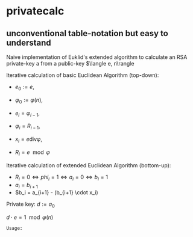 # privatecalc
## unconventional table-notation but easy to understand
Naive implementation of Euklid's extended algorithm to calculate an RSA private-key a from a public-key $\langle e, n\rangle

Iterative calculation of basic Euclidean Algorithm (top-down):
- $e_0 := e$,
- $\varphi_0 := \varphi(n)$,

- $e_i = \varphi_{i-1}$,
- $\varphi_i = R_{i-1}$,
- $x_i = e \text{div} \varphi$,
- $R_i = e \mod \varphi$

Iterative calculation of extended Euclidean Algorithm (bottom-up):
- $R_i = 0 \Leftrightarrow phi_i = 1 \Leftrightarrow a_i = 0 \Leftrightarrow b_i = 1$
- $a_i = b_{i+1}$
- $b_i = a_{i+1} - (b_{i+1} \cdot x_i)

Private key: $d := a_0$

$d \cdot e = 1 \mod \varphi(n)$

```
Usage:
```
